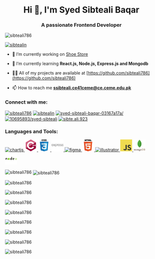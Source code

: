 <h1 align="center">Hi 👋, I'm Syed Sibteali Baqar</h1>
<h3 align="center">A passionate Frontend Developer</h3>

<p align="left"> <img src="https://komarev.com/ghpvc/?username=sibteali786&label=Profile%20views&color=0e75b6&style=flat" alt="sibteali786" /> </p>

<p align="left"> <a href="https://twitter.com/sibtealin" target="blank"><img src="https://img.shields.io/twitter/follow/sibtealin?logo=twitter&style=for-the-badge" alt="sibtealin" /></a> </p>

- 🔭 I’m currently working on <a href="shoe_store_reactapp_sibteali.surge.sh"> Shoe Store </a>
- 🌱 I’m currently learning **React.js, Node.js, Express.js and Mongodb**

- 👨‍💻 All of my projects are available at [https://github.com/sibteali786](https://github.com/sibteali786)

- 📫 How to reach me **ssibteali.ce41ceme@ce.ceme.edu.pk**

<h3 align="left">Connect with me:</h3>
<p align="left">
<a href="https://codepen.io/sibteali786" target="blank"><img align="center" src="https://raw.githubusercontent.com/rahuldkjain/github-profile-readme-generator/master/src/images/icons/Social/codepen.svg" alt="sibteali786" height="30" width="40" /></a>
<a href="https://twitter.com/sibtealin" target="blank"><img align="center" src="https://raw.githubusercontent.com/rahuldkjain/github-profile-readme-generator/master/src/images/icons/Social/twitter.svg" alt="sibtealin" height="30" width="40" /></a>
<a href="https://linkedin.com/in/syed-sibteali-baqar-03167a17a/" target="blank"><img align="center" src="https://raw.githubusercontent.com/rahuldkjain/github-profile-readme-generator/master/src/images/icons/Social/linked-in-alt.svg" alt="syed-sibteali-baqar-03167a17a/" height="30" width="40" /></a>
<a href="https://stackoverflow.com/users/10695893/syed-sibteali" target="blank"><img align="center" src="https://raw.githubusercontent.com/rahuldkjain/github-profile-readme-generator/master/src/images/icons/Social/stack-overflow.svg" alt="10695893/syed-sibteali" height="30" width="40" /></a>
<a href="https://fb.com/sibte.ali.923" target="blank"><img align="center" src="https://raw.githubusercontent.com/rahuldkjain/github-profile-readme-generator/master/src/images/icons/Social/facebook.svg" alt="sibte.ali.923" height="30" width="40" /></a>
</p>

<h3 align="left">Languages and Tools:</h3>
<p align="left"> <a href="https://www.chartjs.org" target="_blank"> <img src="https://www.chartjs.org/media/logo-title.svg" alt="chartjs" width="40" height="40"/> </a> <a href="https://www.w3schools.com/cpp/" target="_blank"> <img src="https://raw.githubusercontent.com/devicons/devicon/master/icons/cplusplus/cplusplus-original.svg" alt="cplusplus" width="40" height="40"/> </a> <a href="https://www.w3schools.com/css/" target="_blank"> <img src="https://raw.githubusercontent.com/devicons/devicon/master/icons/css3/css3-original-wordmark.svg" alt="css3" width="40" height="40"/> </a> <a href="https://expressjs.com" target="_blank"> <img src="https://raw.githubusercontent.com/devicons/devicon/master/icons/express/express-original-wordmark.svg" alt="express" width="40" height="40"/> </a> <a href="https://www.figma.com/" target="_blank"> <img src="https://www.vectorlogo.zone/logos/figma/figma-icon.svg" alt="figma" width="40" height="40"/> </a> <a href="https://www.w3.org/html/" target="_blank"> <img src="https://raw.githubusercontent.com/devicons/devicon/master/icons/html5/html5-original-wordmark.svg" alt="html5" width="40" height="40"/> </a> <a href="https://www.adobe.com/in/products/illustrator.html" target="_blank"> <img src="https://www.vectorlogo.zone/logos/adobe_illustrator/adobe_illustrator-icon.svg" alt="illustrator" width="40" height="40"/> </a> <a href="https://developer.mozilla.org/en-US/docs/Web/JavaScript" target="_blank"> <img src="https://raw.githubusercontent.com/devicons/devicon/master/icons/javascript/javascript-original.svg" alt="javascript" width="40" height="40"/> </a> <a href="https://www.mongodb.com/" target="_blank"> <img src="https://raw.githubusercontent.com/devicons/devicon/master/icons/mongodb/mongodb-original-wordmark.svg" alt="mongodb" width="40" height="40"/> </a> <a href="https://nodejs.org" target="_blank"> <img src="https://raw.githubusercontent.com/devicons/devicon/master/icons/nodejs/nodejs-original-wordmark.svg" alt="nodejs" width="40" height="40"/> </a> </p>

<p><img align="left" src="https://github-readme-stats-sibteali786.vercel.app/api/top-langs?username=sibteali786&show_icons=true&locale=en&layout=compact" alt="sibteali786" /></p>

<p>&nbsp;<img align="center" src="https://github-readme-stats-sibteali786.vercel.app/api?username=sibteali786&bg_color=30,e96443,904e95&title_color=000&text_color=000" alt="sibteali786" /></p>

<p><img align="center" src="https://github-readme-streak-stats.herokuapp.com/?user=sibteali786&theme=dark" alt="sibteali786" /></p>
<p><img align="center" src="https://github-readme-stats-sibteali786.vercel.app/api/pin/?username=sibteali786&repo=shoe-store-app-router-ali" alt="sibteali786" /></p>
<p><img align="center" src="https://github-readme-stats-sibteali786.vercel.app/api/pin/?username=sibteali786&repo=Covid19_Tracker_App_By_BootCamp" alt="sibteali786" /></p>
<p><img align="center" src="https://github-readme-stats-sibteali786.vercel.app/api/pin/?username=sibteali786&repo=expense-tracker-react_ali" alt="sibteali786" /></p>
<p><img align="center" src="https://github-readme-stats-sibteali786.vercel.app/api/pin/?username=sibteali786&repo=Python-Page-Rank" alt="sibteali786" /></p>
<p><img align="center" src="https://github-readme-stats-sibteali786.vercel.app/api/pin/?username=sibteali786&repo=material-ui-tutorial-react" alt="sibteali786" /></p>
<p><img align="center" src="https://github-readme-stats-sibteali786.vercel.app/api/pin/?username=sibteali786&repo=devChallenges_responsive_design" alt="sibteali786" /></p>
<p><img align="center" src="https://github-readme-stats-sibteali786.vercel.app/api/pin/?username=sibteali786&repo=react-chartJs-demo" alt="sibteali786" /></p>
